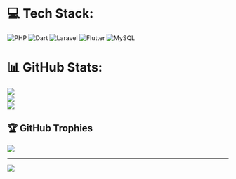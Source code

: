 <!--
**imaderiansuputra/imaderiansuputra** is a ✨ _special_ ✨ repository because its `README.md` (this file) appears on your GitHub profile.

Here are some ideas to get you started:

- 🔭 I’m currently working on ...
- 🌱 I’m currently learning flutter
- 👯 I’m looking to collaborate on ...
- 🤔 I’m looking for help with ...
- 💬 Ask me about anything
- 📫 How to reach me: IG
- 😄 Pronouns: He/Him
- ⚡ Fun fact: ...
-->


# 💻 Tech Stack:
![PHP](https://img.shields.io/badge/php-%23777BB4.svg?style=for-the-badge&logo=php&logoColor=white) ![Dart](https://img.shields.io/badge/dart-%230175C2.svg?style=for-the-badge&logo=dart&logoColor=white) ![Laravel](https://img.shields.io/badge/laravel-%23FF2D20.svg?style=for-the-badge&logo=laravel&logoColor=white) ![Flutter](https://img.shields.io/badge/Flutter-%2302569B.svg?style=for-the-badge&logo=Flutter&logoColor=white) ![MySQL](https://img.shields.io/badge/mysql-%2300000f.svg?style=for-the-badge&logo=mysql&logoColor=white)
# 📊 GitHub Stats:
![](https://github-readme-stats.vercel.app/api?username=imaderiansuputra&theme=dark&hide_border=false&include_all_commits=false&count_private=false)<br/>
![](https://github-readme-streak-stats.herokuapp.com/?user=imaderiansuputra&theme=dark&hide_border=false)<br/>
![](https://github-readme-stats.vercel.app/api/top-langs/?username=imaderiansuputra&theme=dark&hide_border=false&include_all_commits=false&count_private=false&layout=compact)

## 🏆 GitHub Trophies
![](https://github-profile-trophy.vercel.app/?username=imaderiansuputra&theme=darkhub&no-frame=false&no-bg=false&margin-w=4)

---
[![](https://visitcount.itsvg.in/api?id=imaderiansuputra&icon=0&color=3)](https://visitcount.itsvg.in)

<!-- Proudly created with GPRM ( https://gprm.itsvg.in ) -->
